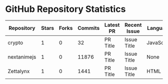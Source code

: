 # GitHub Repository Statistics
| Repository | Stars | Forks | Commits | Latest PR | Recent Issue | Language | Contributions |
|------------|-------|-------|---------|-----------|--------------|----------|---------------|
| crypto | 1 | 0 | 32 | PR Title | Issue Title | JavaScript | 40 |
| nextanimejs | 1 | 0 | 11876 | PR Title | Issue Title | None | 93 |
| Zettalynx | 1 | 0 | 1441 | PR Title | Issue Title | HTML | 13 |
